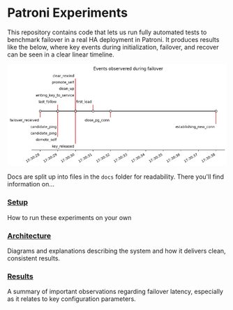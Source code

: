 # Patroni Experiments

This repository contains code that lets us run fully automated tests to benchmark failover in a real HA deployment in Patroni. It produces results like the below, where key events during initialization, failover, and recover can be seen in a clear linear timeline.


![Basic Results](docs/images/Preliminary.png)

Docs are split up into files in the `docs` folder for readability. There you'll find information on...

### [Setup](docs/setup.md)

How to run these experiments on your own

### [Architecture](docs/architecture.md)

Diagrams and explanations describing the system and how it delivers clean, consistent results.

### [Results](docs/results.md)

A summary of important observations regarding failover latency, especially as it relates to key configuration parameters.
